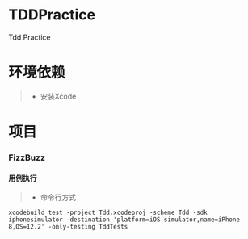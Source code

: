 # TDDPractice
Tdd Practice
# 环境依赖
> - 安装Xcode
# 项目
### FizzBuzz
#### 用例执行
> - 命令行方式
```
xcodebuild test -project Tdd.xcodeproj -scheme Tdd -sdk iphonesimulator -destination 'platform=iOS simulator,name=iPhone 8,OS=12.2' -only-testing TddTests
```

